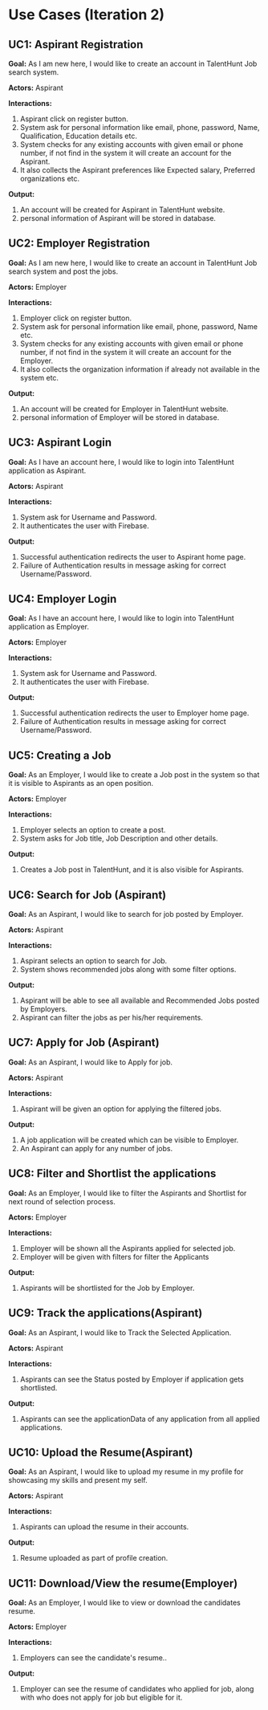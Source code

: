 # Use Cases (Iteration 2)
## UC1: Aspirant Registration
**Goal:** 
As I am new here, I would like to create an account in TalentHunt Job search system.

**Actors:** Aspirant

**Interactions:**
1. Aspirant click on register button.
2. System ask for personal information like email, phone, password, Name, Qualification, Education details etc.
3. System checks for any existing accounts with given email or phone number, if not find in the system it will create an account for the Aspirant.
4. It also collects the Aspirant preferences like Expected salary, Preferred organizations etc.

**Output:**
1. An account will be created for Aspirant in TalentHunt website.
2. personal information of Aspirant will be stored in database.



## UC2: Employer Registration
**Goal:** 
As I am new here, I would like to create an account in TalentHunt Job search system and post the jobs.

**Actors:** Employer

**Interactions:**
1. Employer click on register button.
2. System ask for personal information like email, phone, password, Name etc.
3. System checks for any existing accounts with given email or phone number, if not find in the system it will create an account for the Employer.
4. It also collects the organization information if already not available in the system etc.

**Output:**
1. An account will be created for Employer in TalentHunt website.
2. personal information of Employer will be stored in database.

## UC3: Aspirant Login
**Goal:** 
As I have an account here, I would like to login into TalentHunt application as Aspirant.

**Actors:** Aspirant

**Interactions:**
1. System ask for Username and Password.
2. It authenticates the user with Firebase.

**Output:**
1. Successful authentication redirects the user to Aspirant home page.
2. Failure of Authentication results in message asking for correct Username/Password.



## UC4: Employer Login
**Goal:** 
As I have an account here, I would like to login into TalentHunt application as Employer.

**Actors:** Employer

**Interactions:**
1. System ask for Username and Password.
2. It authenticates the user with Firebase.

**Output:**
1. Successful authentication redirects the user to Employer home page.
2. Failure of Authentication results in message asking for correct Username/Password.


## UC5: Creating a Job
**Goal:** 
As an Employer, I would like to create a Job post in the system so that it is visible to Aspirants as an open position.

**Actors:** Employer

**Interactions:**
1. Employer selects an option to create a post.
2. System asks for Job title, Job Description and other details.

**Output:**
1. Creates a Job post in TalentHunt, and it is also visible for Aspirants.


## UC6: Search for Job (Aspirant)
**Goal:** 
As an Aspirant, I would like to search for job posted by Employer.

**Actors:** Aspirant

**Interactions:**
1. Aspirant selects an option to search for Job.
2. System shows recommended jobs along with some filter options.

**Output:**
1. Aspirant will be able to see all available and Recommended Jobs posted by Employers.
2. Aspirant can filter the jobs as per his/her requirements. 



## UC7: Apply for Job (Aspirant)
**Goal:** 
As an Aspirant, I would like to Apply for job.

**Actors:** Aspirant

**Interactions:**
1. Aspirant will be given an option for applying the filtered jobs.

**Output:**
1. A job application will be created which can be visible to Employer.
2. An Aspirant can apply for any number of jobs.


## UC8: Filter and Shortlist the applications
**Goal:** 
As an Employer, I would like to filter the Aspirants and Shortlist for next round of selection process.

**Actors:** Employer

**Interactions:**
1. Employer will be shown all the Aspirants applied for selected job.
2. Employer will be given with filters for filter the Applicants

**Output:**
1. Aspirants will be shortlisted for the Job by Employer.


## UC9: Track the applications(Aspirant)
**Goal:** 
As an Aspirant, I would like to Track the Selected Application.

**Actors:** Aspirant

**Interactions:**
1. Aspirants can see the Status posted by Employer if application gets shortlisted.

**Output:**
1. Aspirants can see the applicationData of any application from all applied applications.

## UC10: Upload the Resume(Aspirant)
**Goal:** 
As an Aspirant, I would like to upload my resume in my profile for showcasing my skills and present my self.

**Actors:** Aspirant

**Interactions:**
1. Aspirants can upload the resume in their accounts.

**Output:**
1. Resume uploaded as part of profile creation.

## UC11: Download/View the resume(Employer)
**Goal:** 
As an Employer, I would like to view or download the candidates resume.

**Actors:** Employer

**Interactions:**
1. Employers can see the candidate's resume..

**Output:**
1. Employer can see the resume of candidates who applied for job, along with who does not apply for job but eligible for it.